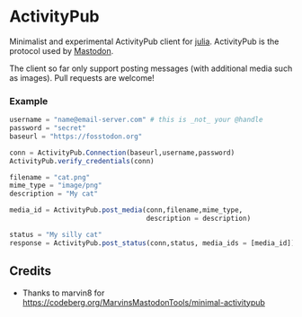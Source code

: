 # ActivityPub


Minimalist and experimental ActivityPub client for [julia](https://julialang.org/).
ActivityPub is the protocol used by [Mastodon](https://docs.joinmastodon.org/).

The client so far only support posting messages (with additional media such as images).
Pull requests are welcome!


### Example

``` julia
username = "name@email-server.com" # this is _not_ your @handle
password = "secret"
baseurl = "https://fosstodon.org"

conn = ActivityPub.Connection(baseurl,username,password)
ActivityPub.verify_credentials(conn)

filename = "cat.png"
mime_type = "image/png"
description = "My cat"

media_id = ActivityPub.post_media(conn,filename,mime_type,
                                  description = description)

status = "My silly cat"
response = ActivityPub.post_status(conn,status, media_ids = [media_id])
```

## Credits

* Thanks to marvin8 for https://codeberg.org/MarvinsMastodonTools/minimal-activitypub
